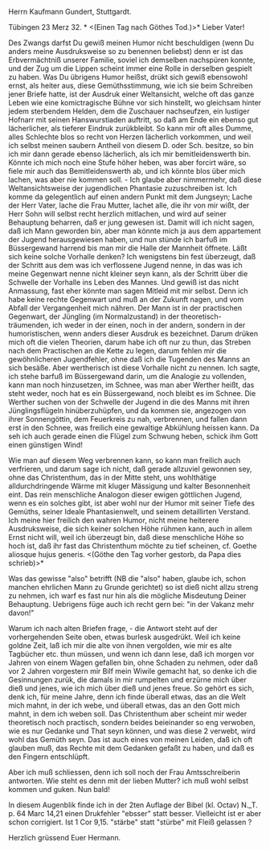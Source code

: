Herrn Kaufmann Gundert, Stuttgardt.

 Tübingen 23 Merz 32. <Freitag>*
 <(Einen Tag nach Göthes Tod.)>*
Lieber Vater!

Des Zwangs darfst Du gewiß meinen Humor nicht beschuldigen (wenn Du anders meine Ausdruksweise so zu benennen beliebst) denn er ist das Erbvermächtniß unserer Familie, soviel ich demselben nachspüren konnte, und der Zug um die Lippen scheint immer eine Rolle in derselben gespielt zu haben. Was Du übrigens Humor heißst, drükt sich gewiß ebensowohl ernst, als heiter aus, diese Gemüthsstimmung, wie ich sie beim Schreiben jener Briefe hatte, ist der Ausdruk einer Weltansicht, welche oft das ganze Leben wie eine komictragische Bühne vor sich hinstellt, wo gleichsam hinter jedem sterbendem Helden, dem die Zuschauer nachseufzen, ein lustiger Hofnarr mit seinen Hanswurstiaden auftritt, so daß am Ende ein ebenso gut lächerlicher, als tieferer Eindruk zurükbleibt. So kann mir oft alles Dumme, alles Schlechte blos so recht von Herzen lächerlich vorkommen, und weil ich selbst meinen saubern Antheil von diesem D. oder Sch. besitze, so bin ich mir dann gerade ebenso lächerlich, als ich mir bemitleidenswerth bin. Könnte ich mich noch eine Stufe höher heben, was aber forcirt wäre, so fiele mir auch das Bemitleidenswerth ab, und ich könnte blos über mich lachen, was aber nie kommen soll. - Ich glaube aber nimmermehr, daß diese Weltansichtsweise der jugendlichen Phantasie zuzuschreiben ist. Ich komme da gelegentlich auf einen andern Punkt mit dem Jungseyn; Lache der Herr Vater, lache die Frau Mutter, lachet alle, die ihr von mir wißt, der Herr Sohn will selbst recht herzlich mitlachen, und wird auf seiner Behauptung beharren, daß er jung gewesen ist. Damit will ich nicht sagen, daß ich Mann geworden bin, aber man könnte mich ja aus dem appartement der Jugend herausgewiesen haben, und nun stünde ich barfuß im Büssergewand harrend bis man mir die Halle der Mannheit öffnete. Läßt sich keine solche Vorhalle denken? Ich wenigstens bin fest überzeugt, daß der Schritt aus dem was ich verflossene Jugend nenne, in das was ich meine Gegenwart nenne nicht kleiner seyn kann, als der Schritt über die Schwelle der Vorhalle ins Leben des Mannes. Und gewiß ist das nicht Anmassung, fast eher könnte man sagen Mitleid mit mir selbst. Denn ich habe keine rechte Gegenwart und muß an der Zukunft nagen, und vom Abfall der Vergangenheit mich nähren. Der Mann ist in der practischen Gegenwart, der Jüngling (im Normalzustand) in der theoretisch-träumenden, ich weder in der einen, noch in der andern, sondern in der humoristischen, wenn anders dieser Ausdruk es bezeichnet. Darum drüken mich oft die vielen Theorien, darum habe ich oft nur zu thun, das Streben nach dem Practischen an die Kette zu legen, darum fehlen mir die gewöhnlicheren Jugendfehler, ohne daß ich die Tugenden des Manns an sich besäße. Aber wertherisch ist diese Vorhalle nicht zu nennen. Ich sagte, ich stehe barfuß im Büssergewand darin, um die Analogie zu vollenden, kann man noch hinzusetzen, im Schnee, was man aber Werther heißt, das steht weder, noch hat es ein Büssergewand, noch bleibt es im Schnee. Die Werther suchen von der Schwelle der Jugend in die des Manns mit ihren Jünglingsflügeln hinüberzuhüpfen, und da kommen sie, angezogen von ihrer Sonnengöttin, dem Feuerkreis zu nah, verbrennen, und fallen dann erst in den Schnee, was freilich eine gewaltige Abkühlung heissen kann. Da seh ich auch gerade einen die Flügel zum Schwung heben, schick ihm Gott einen günstigen Wind!

Wie man auf diesem Weg verbrennen kann, so kann man freilich auch verfrieren, und darum sage ich nicht, daß gerade allzuviel gewonnen sey, ohne das Christenthum, das in der Mitte steht, uns wohlthätige alldurchdringende Wärme mit kluger Mässigung und kalter Besonnenheit eint. Das rein menschliche Analogon dieser ewigen göttlichen Jugend, wenn es ein solches gibt, ist aber wohl nur der Humor mit seiner Tiefe des Gemüths, seiner Ideale Phantasienwelt, und seinem detaillirten Verstand. Ich meine hier freilich den wahren Humor, nicht meine heiterere Ausdruksweise, die sich keiner solchen Höhe rühmen kann, auch in allem Ernst nicht will, weil ich überzeugt bin, daß diese menschliche Höhe so hoch ist, daß ihr fast das Christenthum möchte zu tief scheinen, cf. Goethe aliosque hujus generis. <(Göthe den Tag vorher gestorb, da Papa dies schrieb)>*

Was das gewisse "also" betrifft (NB die "also" haben, glaube ich, schon manchen ehrlichen Mann zu Grunde gerichtet) so ist dieß nicht allzu streng zu nehmen, ich warf es fast nur hin als die mögliche Misdeutung Deiner Behauptung. Uebrigens füge auch ich recht gern bei: "in der Vakanz mehr davon!"

Warum ich nach alten Briefen frage, - die Antwort steht auf der vorhergehenden Seite oben, etwas burlesk ausgedrükt. Weil ich keine goldne Zeit, laß ich mir die alte von ihnen vergolden, wie mir es alte Tagbücher etc. thun müssen, und wenn ich dann lese, daß ich morgen vor Jahren von einem Wagen gefallen bin, ohne Schaden zu nehmen, oder daß vor 2 Jahren vorgestern mir Bilf mein Wiwile gemacht hat, so denke ich die Gesinnungen zurük, die damals in mir rumpelten und erzürne mich über dieß und jenes, wie ich mich über dieß und jenes freue. So gehört es sich, denk ich, für meine Jahre, denn ich finde überall etwas, das an die Welt mich mahnt, in der ich webe, und überall etwas, das an den Gott mich mahnt, in dem ich weben soll. Das Christenthum aber scheint mir weder theoretisch noch practisch, sondern beides beieinander so eng verwoben, wie es nur Gedanke und That seyn können, und was diese 2 verwebt, wird wohl das Gemüth seyn. Das ist auch eines von meinen Leiden, daß ich oft glauben muß, das Rechte mit dem Gedanken gefaßt zu haben, und daß es den Fingern entschlüpft.

Aber ich muß schliessen, denn ich soll noch der Frau Amtsschreiberin antworten. Wie steht es denn mit der lieben Mutter? ich muß wohl selbst kommen und guken. Nun bald!

In diesem Augenblik finde ich in der 2ten Auflage der Bibel (kl. Octav) N._T. p. 64 Marc 14,21 einen Drukfehler "ebsser" statt besser. Vielleicht ist er aber schon corrigiert. Ist 1 Cor 9,15. "stärbe" statt "stürbe" mit Fleiß gelassen ?

Herzlich grüssend
 Euer Hermann.
